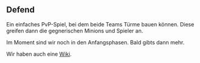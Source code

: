 ## Defend

Ein einfaches PvP-Spiel, bei dem beide Teams Türme bauen können. Diese greifen dann die gegnerischen Minions und Spieler an.

Im Moment sind wir noch in den Anfangsphasen. Bald gibts dann mehr.

Wir haben auch eine [Wiki](https://github.com/CoderDojoPotsdam/Defend/wiki).
